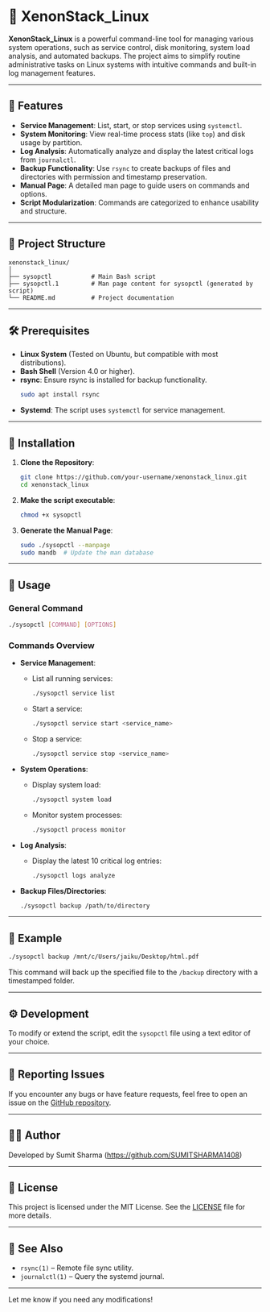 

# 🚀 XenonStack_Linux  

**XenonStack_Linux** is a powerful command-line tool for managing various system operations, such as service control, disk monitoring, system load analysis, and automated backups. The project aims to simplify routine administrative tasks on Linux systems with intuitive commands and built-in log management features.

---

## 📑 Features  
- **Service Management**: List, start, or stop services using `systemctl`.  
- **System Monitoring**: View real-time process stats (like `top`) and disk usage by partition.  
- **Log Analysis**: Automatically analyze and display the latest critical logs from `journalctl`.  
- **Backup Functionality**: Use `rsync` to create backups of files and directories with permission and timestamp preservation.  
- **Manual Page**: A detailed man page to guide users on commands and options.  
- **Script Modularization**: Commands are categorized to enhance usability and structure.

---

## 📂 Project Structure  
```
xenonstack_linux/
│
├── sysopctl           # Main Bash script
├── sysopctl.1         # Man page content for sysopctl (generated by script)
└── README.md          # Project documentation
```

---

## 🛠️ Prerequisites  
- **Linux System** (Tested on Ubuntu, but compatible with most distributions).  
- **Bash Shell** (Version 4.0 or higher).  
- **rsync**: Ensure rsync is installed for backup functionality.
  ```bash
  sudo apt install rsync
  ```
- **Systemd**: The script uses `systemctl` for service management.

---

## 🚀 Installation  
1. **Clone the Repository**:
   ```bash
   git clone https://github.com/your-username/xenonstack_linux.git
   cd xenonstack_linux
   ```
2. **Make the script executable**:
   ```bash
   chmod +x sysopctl
   ```
3. **Generate the Manual Page**:
   ```bash
   sudo ./sysopctl --manpage
   sudo mandb  # Update the man database
   ```

---

## 📖 Usage  

### General Command  
```bash
./sysopctl [COMMAND] [OPTIONS]
```

### Commands Overview  
- **Service Management**:  
  - List all running services:  
    ```bash
    ./sysopctl service list
    ```
  - Start a service:  
    ```bash
    ./sysopctl service start <service_name>
    ```
  - Stop a service:  
    ```bash
    ./sysopctl service stop <service_name>
    ```

- **System Operations**:  
  - Display system load:  
    ```bash
    ./sysopctl system load
    ```
  - Monitor system processes:  
    ```bash
    ./sysopctl process monitor
    ```

- **Log Analysis**:  
  - Display the latest 10 critical log entries:  
    ```bash
    ./sysopctl logs analyze
    ```

- **Backup Files/Directories**:  
  ```bash
  ./sysopctl backup /path/to/directory
  ```

---

## 📝 Example  
```bash
./sysopctl backup /mnt/c/Users/jaiku/Desktop/html.pdf
```
This command will back up the specified file to the `/backup` directory with a timestamped folder.

---

## ⚙️ Development  
To modify or extend the script, edit the `sysopctl` file using a text editor of your choice.

---

## 🐛 Reporting Issues  
If you encounter any bugs or have feature requests, feel free to open an issue on the [GitHub repository](https://github.com/your-username/xenonstack_linux/issues).

---

## 🧑‍💻 Author  
Developed by Sumit Sharma (https://github.com/SUMITSHARMA1408)  

---

## 📜 License  
This project is licensed under the MIT License. See the [LICENSE](LICENSE) file for more details.

---

## 🔗 See Also  
- `rsync(1)` – Remote file sync utility.  
- `journalctl(1)` – Query the systemd journal.

---

Let me know if you need any modifications!
